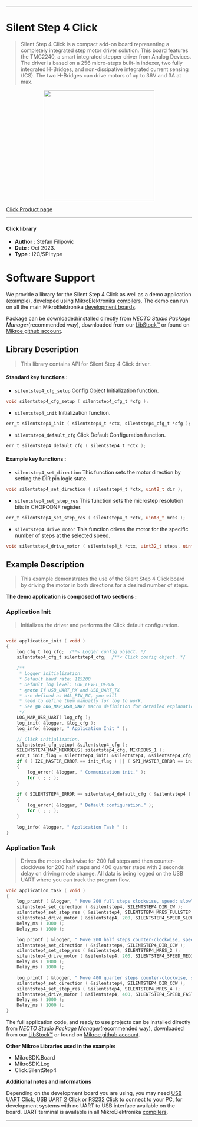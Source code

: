 
---
# Silent Step 4 Click

> Silent Step 4 Click is a compact add-on board representing a completely integrated step motor driver solution. This board features the TMC2240, a smart integrated stepper driver from Analog Devices. The driver is based on a 256 micro-steps built-in indexer, two fully integrated H-Bridges, and non-dissipative integrated current sensing (ICS). The two H-Bridges can drive motors of up to 36V and 3A at max.

<p align="center">
  <img src="https://download.mikroe.com/images/click_for_ide/silentstep4_click.png" height=300px>
</p>

[Click Product page](https://www.mikroe.com/silent-step-4-click)

---


#### Click library

- **Author**        : Stefan Filipovic
- **Date**          : Oct 2023.
- **Type**          : I2C/SPI type


# Software Support

We provide a library for the Silent Step 4 Click
as well as a demo application (example), developed using MikroElektronika
[compilers](https://www.mikroe.com/necto-studio).
The demo can run on all the main MikroElektronika [development boards](https://www.mikroe.com/development-boards).

Package can be downloaded/installed directly from *NECTO Studio Package Manager*(recommended way), downloaded from our [LibStock&trade;](https://libstock.mikroe.com) or found on [Mikroe github account](https://github.com/MikroElektronika/mikrosdk_click_v2/tree/master/clicks).

## Library Description

> This library contains API for Silent Step 4 Click driver.

#### Standard key functions :

- `silentstep4_cfg_setup` Config Object Initialization function.
```c
void silentstep4_cfg_setup ( silentstep4_cfg_t *cfg );
```

- `silentstep4_init` Initialization function.
```c
err_t silentstep4_init ( silentstep4_t *ctx, silentstep4_cfg_t *cfg );
```

- `silentstep4_default_cfg` Click Default Configuration function.
```c
err_t silentstep4_default_cfg ( silentstep4_t *ctx );
```

#### Example key functions :

- `silentstep4_set_direction` This function sets the motor direction by setting the DIR pin logic state.
```c
void silentstep4_set_direction ( silentstep4_t *ctx, uint8_t dir );
```

- `silentstep4_set_step_res` This function sets the microstep resolution bits in CHOPCONF register.
```c
err_t silentstep4_set_step_res ( silentstep4_t *ctx, uint8_t mres );
```

- `silentstep4_drive_motor` This function drives the motor for the specific number of steps at the selected speed.
```c
void silentstep4_drive_motor ( silentstep4_t *ctx, uint32_t steps, uint8_t speed );
```

## Example Description

> This example demonstrates the use of the Silent Step 4 Click board by driving the motor in both directions for a desired number of steps.

**The demo application is composed of two sections :**

### Application Init

> Initializes the driver and performs the Click default configuration.

```c

void application_init ( void )
{
    log_cfg_t log_cfg;  /**< Logger config object. */
    silentstep4_cfg_t silentstep4_cfg;  /**< Click config object. */

    /** 
     * Logger initialization.
     * Default baud rate: 115200
     * Default log level: LOG_LEVEL_DEBUG
     * @note If USB_UART_RX and USB_UART_TX 
     * are defined as HAL_PIN_NC, you will 
     * need to define them manually for log to work. 
     * See @b LOG_MAP_USB_UART macro definition for detailed explanation.
     */
    LOG_MAP_USB_UART( log_cfg );
    log_init( &logger, &log_cfg );
    log_info( &logger, " Application Init " );

    // Click initialization.
    silentstep4_cfg_setup( &silentstep4_cfg );
    SILENTSTEP4_MAP_MIKROBUS( silentstep4_cfg, MIKROBUS_1 );
    err_t init_flag = silentstep4_init( &silentstep4, &silentstep4_cfg );
    if ( ( I2C_MASTER_ERROR == init_flag ) || ( SPI_MASTER_ERROR == init_flag ) )
    {
        log_error( &logger, " Communication init." );
        for ( ; ; );
    }
    
    if ( SILENTSTEP4_ERROR == silentstep4_default_cfg ( &silentstep4 ) )
    {
        log_error( &logger, " Default configuration." );
        for ( ; ; );
    }
    
    log_info( &logger, " Application Task " );
}

```

### Application Task

> Drives the motor clockwise for 200 full steps and then counter-clockiwse for 200 half
steps and 400 quarter steps with 2 seconds delay on driving mode change. All data is
being logged on the USB UART where you can track the program flow.

```c
void application_task ( void )
{
    log_printf ( &logger, " Move 200 full steps clockwise, speed: slow\r\n\n" );
    silentstep4_set_direction ( &silentstep4, SILENTSTEP4_DIR_CW );
    silentstep4_set_step_res ( &silentstep4, SILENTSTEP4_MRES_FULLSTEP );
    silentstep4_drive_motor ( &silentstep4, 200, SILENTSTEP4_SPEED_SLOW );
    Delay_ms ( 1000 );
    Delay_ms ( 1000 );

    log_printf ( &logger, " Move 200 half steps counter-clockwise, speed: medium\r\n\n" );
    silentstep4_set_direction ( &silentstep4, SILENTSTEP4_DIR_CCW );
    silentstep4_set_step_res ( &silentstep4, SILENTSTEP4_MRES_2 );
    silentstep4_drive_motor ( &silentstep4, 200, SILENTSTEP4_SPEED_MEDIUM );
    Delay_ms ( 1000 );
    Delay_ms ( 1000 );

    log_printf ( &logger, " Move 400 quarter steps counter-clockwise, speed: fast\r\n\n" );
    silentstep4_set_direction ( &silentstep4, SILENTSTEP4_DIR_CCW );
    silentstep4_set_step_res ( &silentstep4, SILENTSTEP4_MRES_4 );
    silentstep4_drive_motor ( &silentstep4, 400, SILENTSTEP4_SPEED_FAST );
    Delay_ms ( 1000 );
    Delay_ms ( 1000 );
}
```

The full application code, and ready to use projects can be installed directly from *NECTO Studio Package Manager*(recommended way), downloaded from our [LibStock&trade;](https://libstock.mikroe.com) or found on [Mikroe github account](https://github.com/MikroElektronika/mikrosdk_click_v2/tree/master/clicks).

**Other Mikroe Libraries used in the example:**

- MikroSDK.Board
- MikroSDK.Log
- Click.SilentStep4

**Additional notes and informations**

Depending on the development board you are using, you may need
[USB UART Click](https://www.mikroe.com/usb-uart-click),
[USB UART 2 Click](https://www.mikroe.com/usb-uart-2-click) or
[RS232 Click](https://www.mikroe.com/rs232-click) to connect to your PC, for
development systems with no UART to USB interface available on the board. UART
terminal is available in all MikroElektronika
[compilers](https://shop.mikroe.com/compilers).

---
